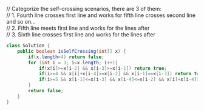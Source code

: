 // Categorize the self-crossing scenarios, there are 3 of them:   
// 1. Fourth line crosses first line and works for fifth line crosses second line and so on...  
// 2. Fifth line meets first line and works for the lines after  
// 3. Sixth line crosses first line and works for the lines after  
```java
class Solution {
    public boolean isSelfCrossing(int[] x) {
        if(x.length<4) return false;
        for (int i = 3; i<x.length; i++){
            if(x[i]>=x[i-2] && x[i-3]>=x[i-1]) return true;
            if(i>=4 && x[i]+x[i-4]>=x[i-2] && x[i-1]==x[i-3]) return true;
            if(i>=5 && x[i-1]<=x[i-3] && x[i-4]<=x[i-2] && x[i]+x[i-4]>=x[i-2] && x[i-1]+x[i-5]>=x[i-3]) return true;
        }
        return false;
    }
}
```



